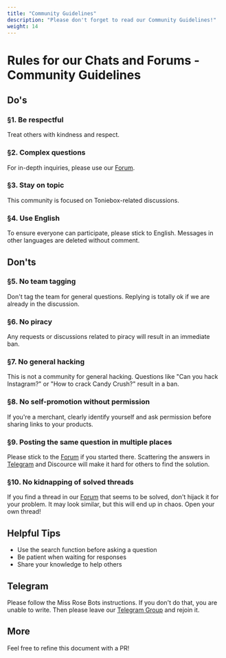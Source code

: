 ```yaml
---
title: "Community Guidelines"
description: "Please don't forget to read our Community Guidelines!"
weight: 14
---
```

# Rules for our Chats and Forums - Community Guidelines

## Do's

### §1. Be respectful
Treat others with kindness and respect.

### §2. Complex questions
For in-depth inquiries, please use our [Forum](https://forum.revvox.de).

### §3. Stay on topic
This community is focused on Toniebox-related discussions.

### §4. Use English
To ensure everyone can participate, please stick to English. Messages in other languages are deleted without comment.

## Don'ts

### §5. No team tagging
Don't tag the team for general questions. Replying is totally ok if we are already in the discussion. 

### §6. No piracy
Any requests or discussions related to piracy will result in an immediate ban.

### §7. No general hacking
This is not a community for general hacking. Questions like "Can you hack Instagram?" or "How to crack Candy Crush?" result in a ban.

### §8. No self-promotion without permission
If you're a merchant, clearly identify yourself and ask permission before sharing links to your products.

### §9. Posting the same question in multiple places
Please stick to the [Forum](https://forum.revvox.de) if you started there. Scattering the answers in [Telegram](https://t.me/toniebox_reverse_engineering) and Discource will make it hard for others to find the solution.

### §10. No kidnapping of solved threads
If you find a thread in our [Forum](https://forum.revvox.de) that seems to be solved, don't hijack it for your problem. It may look similar, but this will end up in chaos. Open your own thread!

## Helpful Tips
- Use the search function before asking a question
- Be patient when waiting for responses
- Share your knowledge to help others

## Telegram
Please follow the Miss Rose Bots instructions. If you don't do that, you are unable to write. Then please leave our [Telegram Group](https://t.me/toniebox_reverse_engineering) and rejoin it.

## More
Feel free to refine this document with a PR!